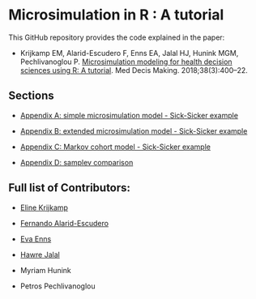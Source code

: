 # Microsimulation in R : A tutorial
This GitHub repository provides the code explained in the paper: 

- Krijkamp EM, Alarid-Escudero F, Enns EA, Jalal HJ, Hunink MGM, Pechlivanoglou P. [Microsimulation modeling for health decision sciences using R: A tutorial](http://journals.sagepub.com/doi/full/10.1177/0272989X18754513). Med Decis Making. 2018;38(3):400–22. 

## Sections
- [Appendix A: simple microsimulation model - Sick-Sicker example](https://github.com/DARTH-git/Microsimulation-tutorial/blob/master/Appendix%20A_online_supp.R)

- [Appendix B: extended microsimulation model - Sick-Sicker example](https://github.com/DARTH-git/Microsimulation-tutorial/blob/master/Appendix%20B_online_supp.R)

- [Appendix C: Markov cohort model - Sick-Sicker example](https://github.com/DARTH-git/Microsimulation-tutorial/blob/master/Appendix%20C_online_supp.R)

- [Appendix D: samplev comparison](https://github.com/DARTH-git/Microsimulation-tutorial/blob/master/Appendix%20D_online_supp.R)

## Full list of Contributors:

  * [Eline Krijkamp](https://github.com/krijkamp) 

  * [Fernando Alarid-Escudero](https://github.com/feralaes) 

  * [Eva Enns](https://github.com/evaenns)
  
  * [Hawre Jalal](https://github.com/hjalal)

  * Myriam Hunink 

  * Petros Pechlivanoglou
